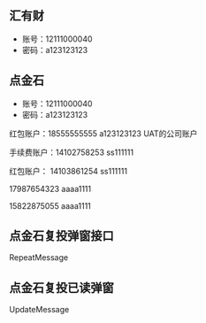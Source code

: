 ## 汇有财

- 账号：12111000040
- 密码：a123123123 

## 点金石

- 账号：12111000040
- 密码：a123123123 




红包账户：18555555555   a123123123   UAT的公司账户

手续费账户：14102758253  ss111111

红包账户： 14103861254  ss111111


17987654323   aaaa1111

15822875055   aaaa1111

## 点金石复投弹窗接口
RepeatMessage

## 点金石复投已读弹窗

UpdateMessage
